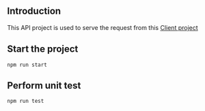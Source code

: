 ## Introduction
This API project is used to serve the request from this [Client project](https://github.com/chongx1an/splyt-task-client)

## Start the project
`npm run start`

## Perform unit test
`npm run test`
